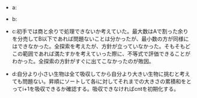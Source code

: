 - a:

- b:

- c:初手では商と余りで処理できないか考えていた。最大数はAで割った余りを分売してB以下であれば問題ないことは分かったが、最小数の方が同様にはできなかった。全探索を考えたが、方針が立っていなかった。そもそもどこの範囲であれば満たすかを考えていった際に、不等式で評価できることがわかった。全探索の方針がすぐに出てこなかったのが敗因。

- d:自分より小さい生物は全て吸収してから自分より大きい生物に挑むと考えても問題ない。昇順にソートして各iに対してそれまでの大きさの累積和をとってi+1を吸収できるか確認する。吸収できなければcntを初期化する。

